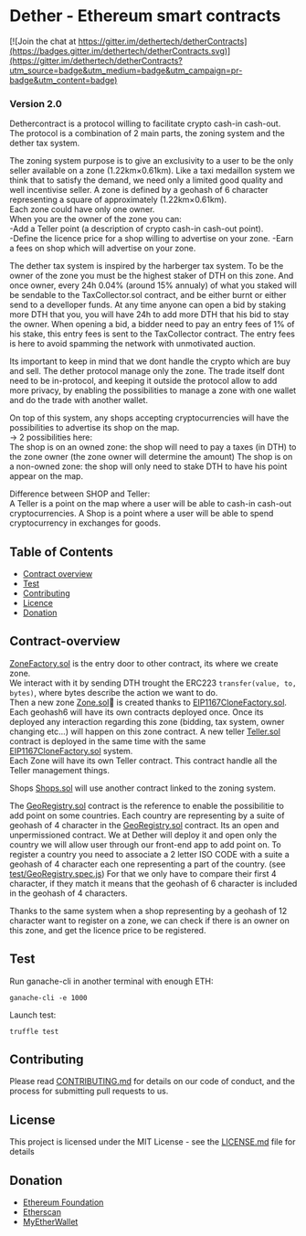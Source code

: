 # Dether - Ethereum smart contracts

[![Join the chat at https://gitter.im/dethertech/detherContracts](https://badges.gitter.im/dethertech/detherContracts.svg)](https://gitter.im/dethertech/detherContracts?utm_source=badge&utm_medium=badge&utm_campaign=pr-badge&utm_content=badge)

### Version 2.0   
Dethercontract is a protocol willing to facilitate crypto cash-in cash-out.
The protocol is a combination of 2 main parts, the zoning system and the dether tax system.

The zoning system purpose is to give an exclusivity to a user to be the only seller available on a zone (1.22km×0.61km). Like a taxi medaillon system we think that to satisfy the demand, we need only a limited good quality and well incentivise seller.
A zone is defined by a geohash of 6 character representing a square of approximately (1.22km×0.61km).  
Each zone could have only one owner.  
When you are the owner of the zone you can:  
-Add a Teller point (a description of crypto cash-in cash-out point).  
-Define the licence price for a shop willing to advertise on your zone.
-Earn a fees on shop which will advertise on your zone.  

The dether tax system is inspired by the harberger tax system.
To be the owner of the zone you must be the highest staker of DTH on this zone.
And once owner, every 24h 0.04% (around 15% annualy) of what you staked will be sendable to the TaxCollector.sol contract, and be either burnt or either send to a develloper funds.
At any time anyone can open a bid by staking more DTH that you, you will have 24h to add more DTH that his bid to stay the owner.
When opening a bid, a bidder need to pay an entry fees of 1% of his stake, this entry fees is sent to the TaxCollector contract.
The entry fees is here to avoid spamming the network with unmotivated auction.

Its important to keep in mind that we dont handle the crypto which are buy and sell.
The dether protocol manage only the zone. The trade itself dont need to be in-protocol, and keeping it outside the protocol allow to add more privacy, by enabling the possibilities to manage a zone with one wallet and do the trade with another wallet.

On top of this system, any shops accepting cryptocurrencies will have the possibilities to advertise its shop on the map.   
-> 2 possibilities here:   
The shop is on an owned zone: the shop will need to pay a taxes (in DTH) to the zone owner (the zone owner will determine the amount)
The shop is on a non-owned zone: the shop will only need to stake DTH to have his point appear on the map.

Difference between SHOP and Teller:  
A Teller is a point on the map where a user will be able to cash-in cash-out cryptocurrencies.
A Shop is a point where a user will be able to spend cryptocurrency in exchanges for goods.


## Table of Contents

* [Contract overview](#contract-overview)
* [Test](#test)
* [Contributing](#dependencies)
* [Licence](#licence)
* [Donation](#donation)


## Contract-overview

[ZoneFactory.sol](contracts/core/ZoneFactory.sol) is the entry door to other contract, its where we create zone.  
We interact with it by sending DTH trought the ERC223 `transfer(value, to, bytes)`, where bytes describe the action we want to do.  
Then a new zone [Zone.sol](contracts/core/Zone.sol) is created thanks to [EIP1167CloneFactory.sol](contracts/eip1167/EIP1167CloneFactory.sol).  
Each geohash6 will have its own contracts deployed once.
Once its deployed any interaction regarding this zone (bidding, tax system, owner changing etc...) will happen on this zone contract.
A new teller [Teller.sol](contracts/core/Teller.sol) contract is deployed in the same time with the same [EIP1167CloneFactory.sol](contracts/eip1167/EIP1167CloneFactory.sol) system.  
Each Zone will have its own Teller contract. This contract handle all the Teller management things.  

Shops [Shops.sol](contracts/core/Shops.sol) will use another contract linked to the zoning system.  

The [GeoRegistry.sol](contracts/core/GeoRegistry.sol) contract is the reference to enable the possibilitie to add point on some countries.
Each country are representing by a suite of geohash of 4 character in the [GeoRegistry.sol](contracts/core/GeoRegistry.sol) contract.
Its an open and unpermissioned contract. We at Dether will deploy it and open only the country we will allow user through our front-end app to add point on. To register a country you need to associate a 2 letter ISO CODE with a suite a geohash of 4 character each one representing a part of the country. (see [test/GeoRegistry.spec.js](test/GeoRegistry.spec.js))
For that we only have to compare their first 4 character, if they match it means that the geohash of 6 character is included in the geohash of 4 characters.

Thanks to the same system when a shop representing by a geohash of 12 character want to register on a zone, we can check if there is an owner on this zone, and get the licence price to be registered.

## Test  
Run ganache-cli in another terminal with enough ETH:
```
ganache-cli -e 1000
```

Launch test:   

```
truffle test
```


## Contributing

Please read [CONTRIBUTING.md](CONTRIBUTING.md) for details on our code of conduct, and the process for submitting pull requests to us.

## License

This project is licensed under the MIT License - see the [LICENSE.md](LICENSE.md) file for details

## Donation
* [Ethereum Foundation](https://ethereum.org/donate)
* [Etherscan](https://etherscan.io/address/0x71c7656ec7ab88b098defb751b7401b5f6d8976f)
* [MyEtherWallet](https://etherscan.io/address/0x7cB57B5A97eAbe94205C07890BE4c1aD31E486A8)
